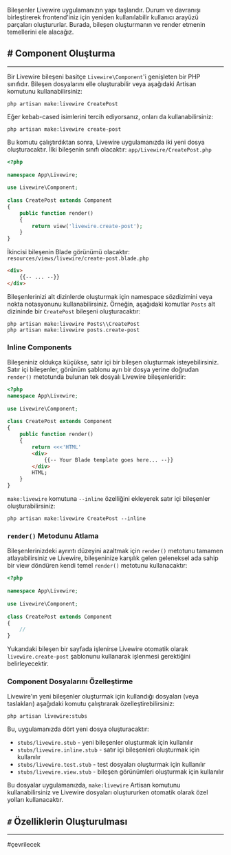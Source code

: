 Bileşenler Livewire uygulamanızın yapı taşlarıdır. Durum ve davranışı birleştirerek frontend'iniz için yeniden kullanılabilir kullanıcı arayüzü parçaları oluştururlar. Burada, bileşen oluşturmanın ve render etmenin temellerini ele alacağız.

## # Component Oluşturma
---
Bir Livewire bileşeni basitçe `Livewire\Component`'i genişleten bir PHP sınıfıdır. Bileşen dosyalarını elle oluşturabilir veya aşağıdaki Artisan komutunu kullanabilirsiniz:

```shell
php artisan make:livewire CreatePost
```

Eğer kebab-cased isimlerini tercih ediyorsanız, onları da kullanabilirsiniz:

```shell
php artisan make:livewire create-post
```

Bu komutu çalıştırdıktan sonra, Livewire uygulamanızda iki yeni dosya oluşturacaktır. İlki bileşenin sınıfı olacaktır: `app/Livewire/CreatePost.php`

```php title:'app/Livewire/CreatePost.php'
<?php
 
namespace App\Livewire;
 
use Livewire\Component;
 
class CreatePost extends Component
{
    public function render()
    {
        return view('livewire.create-post');
    }
}
```

İkincisi bileşenin Blade görünümü olacaktır: `resources/views/livewire/create-post.blade.php`

```HTML title:'resources/views/livewire/create-post.blade.php'
<div>
    {{-- ... --}}
</div>
```

Bileşenlerinizi alt dizinlerde oluşturmak için namespace sözdizimini veya nokta notasyonunu kullanabilirsiniz. Örneğin, aşağıdaki komutlar `Posts` alt dizininde bir `CreatePost` bileşeni oluşturacaktır:

```shell
php artisan make:livewire Posts\\CreatePost
php artisan make:livewire posts.create-post
```

### Inline Components

Bileşeniniz oldukça küçükse, satır içi bir bileşen oluşturmak isteyebilirsiniz. Satır içi bileşenler, görünüm şablonu ayrı bir dosya yerine doğrudan `render()` metotunda bulunan tek dosyalı Livewire bileşenleridir:

```php
<?php
namespace App\Livewire;
 
use Livewire\Component;
 
class CreatePost extends Component
{
    public function render()
    {
        return <<<'HTML' 
        <div>
            {{-- Your Blade template goes here... --}}
        </div>
        HTML;
    }
}
```

`make:livewire` komutuna `--inline` özelliğini ekleyerek satır içi bileşenler oluşturabilirsiniz:

```shell
php artisan make:livewire CreatePost --inline
```

### `render()` Metodunu Atlama

Bileşenlerinizdeki ayrıntı düzeyini azaltmak için `render()` metotunu tamamen atlayabilirsiniz ve Livewire, bileşeninize karşılık gelen geleneksel ada sahip bir view döndüren kendi temel `render()` metotunu kullanacaktır:

```php
<?php
 
namespace App\Livewire;
 
use Livewire\Component;
 
class CreatePost extends Component
{
    //
}
```

Yukarıdaki bileşen bir sayfada işlenirse Livewire otomatik olarak `livewire.create-post` şablonunu kullanarak işlenmesi gerektiğini belirleyecektir.

### Component Dosyalarını Özelleştirme

Livewire'ın yeni bileşenler oluşturmak için kullandığı dosyaları (veya taslakları) aşağıdaki komutu çalıştırarak özelleştirebilirsiniz:

```shell
php artisan livewire:stubs
```

Bu, uygulamanızda dört yeni dosya oluşturacaktır:

- `stubs/livewire.stub` - yeni bileşenler oluşturmak için kullanılır
- `stubs/livewire.inline.stub` - satır içi bileşenleri oluşturmak için kullanılır
- `stubs/livewire.test.stub` - test dosyaları oluşturmak için kullanılır
- `stubs/livewire.view.stub` - bileşen görünümleri oluşturmak için kullanılır

Bu dosyalar uygulamanızda, `make:livewire` Artisan komutunu kullanabilirsiniz ve Livewire dosyaları oluştururken otomatik olarak özel yolları kullanacaktır.

## `#` Özelliklerin Oluşturulması
---
#çevrilecek 